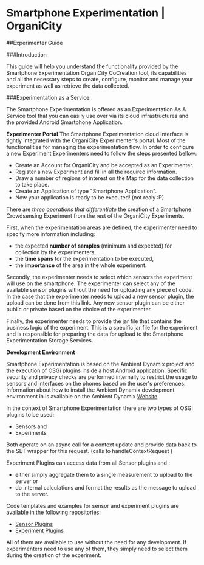 # Smartphone Experimentation | OrganiCity

##Experimenter Guide


###Introduction

This guide will help you understand the functionality provided by the Smartphone Experimentation OrganiCity
CoCreation tool, its capabilities and all the necessary steps to create, configure, monitor and manage your
experiment as well as retrieve the data collected.

###Experimentation as a Service

The Smartphone Experimentation is offered as an Experimentation As A Service tool that you can easily use over
via its cloud infrastructures and the provided Android Smartphone Application.

**Experimenter Portal**
The Smartphone Experimentation cloud interface is tightly integrated with the OrganiCity Experimenter's portal.
Most of the functionalities for managing the experimentation flow. In order to configure a new Experiment
Experimenters need to follow the steps presented bellow:

* Create an Account for OrganiCity and be accepted as an Experimenter.
* Register a new Experiment and fill in all the required information.
* Draw a number of regions of interest on the Map for the data collection to take place.
* Create an Application of type "Smartphone Application".
* Now your application is ready to be executed! (not realy :P)


There are *three operations that differentiate* the creation of a Smartphone Crowdsensing Experiment from
the rest
of the OrganiCity Experiments.

First, when the experimentation areas are defined, the experimenter need to specify more information including:

* the expected **number of samples** (minimum and expected) for collection by the experimenters,
* the **time spans** for the experimentation to be executed,
* the **importance** of the area in the whole experiment.

Secondly, the experimenter needs to select which sensors the experiment will use on the smartphone.
The experimenter can select any of the available sensor plugins without the need for uploading any piece of
code.
In the case that the experimenter needs to upload a new sensor plugin, the upload can be done from this link.
Any new sensor plugin can be either public or private based on the choice of the experimenter.

Finally, the experimenter needs to provide the jar file that contains the business logic of the experiment.
This is a specific jar file for the experiment and is responsible for preparing the data for upload to the
Smartphone Experimentation Storage Services.

**Development Environment**

Smartphone Experimentation is based on the Ambient Dynamix project and the execution of OSGi plugins inside a
host Android application. Specific security and privacy checks are performed internally to restrict the usage
to sensors and interfaces on the phones based on the user's preferences. Information about how to install the
Ambient Dynamix development environment in is available on the Ambient Dynamix
<a href="http://ambientdynamix.org/documentation/plug-in-development-guide">Website</a>.

In the context of Smartphone Experimentation there are two types of OSGi plugins to be used:

* Sensors and
* Experiments

Both operate on an async call for a context update and provide data back to the SET wrapper for this request. (calls
to handleContextRequest )

Experiment Plugins can access data from all Sensor plugins and :

* either simply aggregate them to a single measurement to upload to the server or
* do internal calculations and format the results as the message to upload to the server.


Code templates and examples for sensor and experiment plugins are available in the following repositories:

* <a href="https://github.com/OrganicityEu/smartphone-experimentation-plugins">Sensor Plugins</a>
* <a href="https://github.com/OrganicityEu/smartphone-experimentation-experiments">Experiment Plugins</a>


All of them are available to use without the need for any development. If experimenters need to use any of them,
they simply need to select them during the creation of the experiment.



